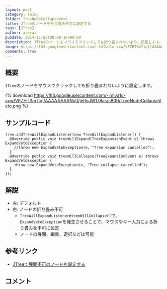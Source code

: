 ```yaml
---
layout: post
category: swing
folder: TreeNodeCollapseVeto
title: JTreeのノードを折り畳み不可に設定する
tags: [JTree]
author: aterai
pubdate: 2014-11-03T00:09:16+09:00
description: JTreeのノードをマウスでクリックしても折り畳まれないように設定します。
image: https://lh3.googleusercontent.com/-lmIva1c-vxw/VFZHTSmTigI/AAAAAAAANo0/jeRoJW178as/s800/TreeNodeCollapseVeto.png
comments: true
---
```

## 概要
`JTree`のノードをマウスでクリックしても折り畳まれないように設定します。

{% download https://lh3.googleusercontent.com/-lmIva1c-vxw/VFZHTSmTigI/AAAAAAAANo0/jeRoJW178as/s800/TreeNodeCollapseVeto.png %}

## サンプルコード
<pre class="prettyprint"><code>tree.addTreeWillExpandListener(new TreeWillExpandListener() {
  @Override public void treeWillExpand(TreeExpansionEvent e) throws ExpandVetoException {
    //throw new ExpandVetoException(e, "Tree expansion cancelled");
  }
  @Override public void treeWillCollapse(TreeExpansionEvent e) throws ExpandVetoException {
    throw new ExpandVetoException(e, "Tree collapse cancelled");
  }
});
</code></pre>

## 解説
- 左: デフォルト
- 右: ノードの折り畳み不可
    - `TreeWillExpandListener#treeWillCollapse()`で、`ExpandVetoException`を発生させることで、マウスやキー入力による折り畳みを不可に設定
    - ノードの展開、編集、選択などは可能

<!-- dummy comment line for breaking list -->

## 参考リンク
- [JTreeで展開不可のノードを設定する](http://ateraimemo.com/Swing/PreventNodeExpanding.html)

<!-- dummy comment line for breaking list -->

## コメント
